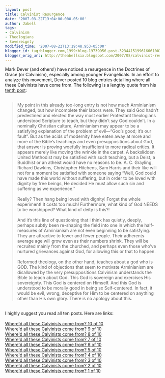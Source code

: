 ```yaml
---
layout: post
title: Calvinist Resurgence
date: '2007-08-22T13:04:00.000-05:00'
author: Jabell
tags:
- Calvinism
- Theologians
- Sovereignty
modified_time: '2007-08-22T13:19:48.953-05:00'
blogger_id: tag:blogger.com,1999:blog-19739956.post-3234415199616661003
blogger_orig_url: http://theabellsix.blogspot.com/2007/08/calvinist-resurgence.html
---
```


Mark Dever (and others!) have noticed a resurgence in the Doctrines of Grace (or Calvinism), especially among younger Evangelicals.  In an effort to analyze this movement, Dever posted 10 blog entries detailing where all these Calvinists have come from.  The following is a lengthy quote from his <a href="http://blog.9marks.org/2007/08/whered-all-th-1.html">tenth post</a>:<br /><br /><blockquote>My point in this already too-long entry is not how much Arminianism changed, but how incomplete their labors were.  They said God hadn’t predestined and elected the way most earlier Protestant theologians understood Scripture to teach, but they didn’t say God couldn’t.  In a nominally Christian culture, Arminianism may appear to be a satisfying explanation of the problem of evil—“God’s good; it’s our fault”.  But as the acids of modernity have eaten away at more and more of the Bible’s teachings and even presuppositions about God, that answer is proving woefully insufficient to more radical critics.  It appears merely like moving the wrinkle in the carpet. A backslidden United Methodist may be satisfied with such teaching, but a Deist, a Buddhist or an atheist would have no reasons to be.  A. C. Grayling, Richard Dawkins, Christopher Hitchens, Sam Harris and their like will not for a moment be satisfied with someone saying “Well, God could have made this world without suffering, but in order to be loved with dignity by free beings, He decided He must allow such sin and suffering as we experience.”<br /><br />Really?  Then hang being loved with dignity!  Forget the whole experiment!  It costs too much!   Furthermore, what kind of God NEEDS to be worshipped?  What kind of deity is this?!<br /><br />And it’s this line of questioning that I think has quietly, deeply, perhaps subtly been re-shaping the field into one in which the half-measures of Arminianism are not even beginning to be satisfying.  They are attractive to fewer and fewer people.  Their adherents average age will grow even as their numbers shrink.  They will be recruited mainly from the churched, and perhaps even those who’ve nurtured grievances against God, for allowing this or that to happen.<br /><br />Reformed theology, on the other hand, teaches about a god who is GOD.  The kind of objections that seem to motivate Arminianism are disallowed by the very presuppositions Calvinism understands the Bible to teach about God.  This God is sovereign and exercises His sovereignty.  This God is centered on Himself.  And this God is understood to be morally good in being so Self-centered.  In fact, it would be evil, wrong, deceptive for Him to be centered on anything other than His own glory.  There is no apology about this.</blockquote><br />I highly suggest you read all ten posts.  Here are links:<br /><a href="http://blog.9marks.org/2007/08/whered-all-th-1.html"><br />Where'd all these Calvinists come from? 10 of 10</a><br /><a href="http://blog.9marks.org/2007/08/whered-all-thes.html">Where'd all these Calvinists come from? 9 of 10</a><br /><a href="http://blog.9marks.org/2007/07/whered-all-th-6.html">Where'd all these Calvinists come from? 8 of 10</a><br /><a href="http://blog.9marks.org/2007/07/whered-all-th-5.html">Where'd all these Calvinists come from? 7 of 10</a><br /><a href="http://blog.9marks.org/2007/07/whered-all-th-4.html">Where'd all these Calvinists come from? 6 of 10</a><br /><a href="http://blog.9marks.org/2007/07/whered-all-th-3.html">Where'd all these Calvinists come from? 5 of 10</a><br /><a href="http://blog.9marks.org/2007/07/whered-all-th-2.html">Where'd all these Calvinists come from? 4 of 10</a><br /><a href="http://blog.9marks.org/2007/07/whered-all-th-1.html">Where'd all these Calvinists come from? 3 of 10</a><br /><a href="http://blog.9marks.org/2007/07/whered-all-thes.html">Where'd all these Calvinists come from? 2 of 10</a><br /><a href="http://blog.9marks.org/2007/06/whered-all-thes.html">Where'd all these Calvinists come from? 1 of 10</a>